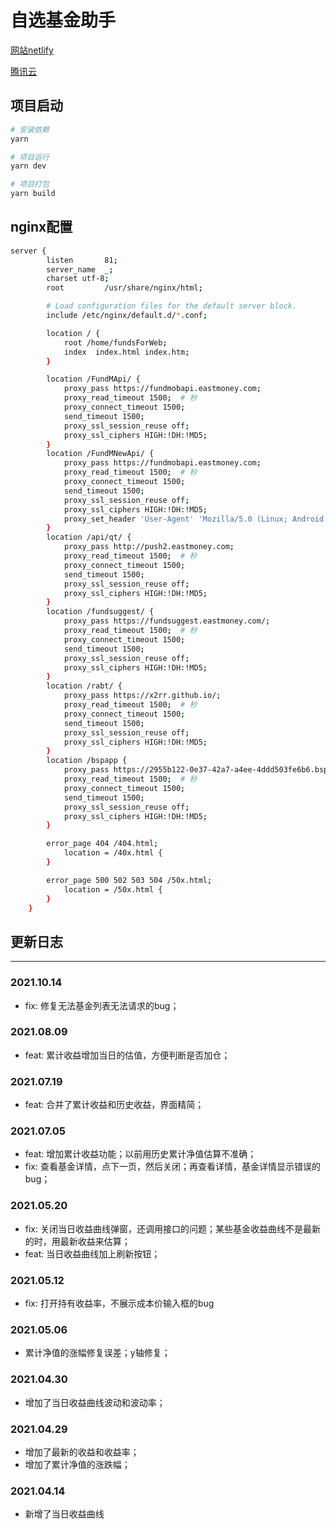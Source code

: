 # 自选基金助手

[网站netlify](https://fundsforweb.netlify.app)

[腾讯云](http://101.43.98.75:8088/)

## 项目启动
``` bash
# 安装依赖
yarn 

# 项目运行
yarn dev

# 项目打包
yarn build

```

## nginx配置
```bash
server {
        listen       81;
        server_name  _;
        charset utf-8;
        root         /usr/share/nginx/html;

        # Load configuration files for the default server block.
        include /etc/nginx/default.d/*.conf;

        location / {
            root /home/fundsForWeb;
            index  index.html index.htm;
        }

        location /FundMApi/ {
            proxy_pass https://fundmobapi.eastmoney.com;
            proxy_read_timeout 1500;  # 秒
            proxy_connect_timeout 1500;
            send_timeout 1500;
            proxy_ssl_session_reuse off;
            proxy_ssl_ciphers HIGH:!DH:!MD5;
        }
        location /FundMNewApi/ {
            proxy_pass https://fundmobapi.eastmoney.com;
            proxy_read_timeout 1500;  # 秒
            proxy_connect_timeout 1500;
            send_timeout 1500;
            proxy_ssl_session_reuse off;
            proxy_ssl_ciphers HIGH:!DH:!MD5;
            proxy_set_header 'User-Agent' 'Mozilla/5.0 (Linux; Android 6.0; Nexus 5 Build/MRA58N) AppleWebKit/537.36 (KHTML, like Gecko) Chrome/94.0.4606.71 Mobile Safari/537.36';
        }
        location /api/qt/ {
            proxy_pass http://push2.eastmoney.com;
            proxy_read_timeout 1500;  # 秒
            proxy_connect_timeout 1500;
            send_timeout 1500;
            proxy_ssl_session_reuse off;
            proxy_ssl_ciphers HIGH:!DH:!MD5;
        }
        location /fundsuggest/ {
            proxy_pass https://fundsuggest.eastmoney.com/;
            proxy_read_timeout 1500;  # 秒
            proxy_connect_timeout 1500;
            send_timeout 1500;
            proxy_ssl_session_reuse off;
            proxy_ssl_ciphers HIGH:!DH:!MD5;
        }
        location /rabt/ {
            proxy_pass https://x2rr.github.io/;
            proxy_read_timeout 1500;  # 秒
            proxy_connect_timeout 1500;
            send_timeout 1500;
            proxy_ssl_session_reuse off;
            proxy_ssl_ciphers HIGH:!DH:!MD5;
        }
        location /bspapp {
            proxy_pass https://2955b122-0e37-42a7-a4ee-4ddd503fe6b6.bspapp.com/http/user-center/;
            proxy_read_timeout 1500;  # 秒
            proxy_connect_timeout 1500;
            send_timeout 1500;
            proxy_ssl_session_reuse off;
            proxy_ssl_ciphers HIGH:!DH:!MD5;
        }

        error_page 404 /404.html;
            location = /40x.html {
        }

        error_page 500 502 503 504 /50x.html;
            location = /50x.html {
        }
    }
```

## 更新日志
---
### 2021.10.14
* fix: 修复无法基金列表无法请求的bug；
### 2021.08.09
* feat: 累计收益增加当日的估值，方便判断是否加仓；
### 2021.07.19
* feat: 合并了累计收益和历史收益，界面精简；
### 2021.07.05
* feat: 增加累计收益功能；以前用历史累计净值估算不准确；
* fix: 查看基金详情，点下一页，然后关闭；再查看详情，基金详情显示错误的bug；
### 2021.05.20
* fix: 关闭当日收益曲线弹窗，还调用接口的问题；某些基金收益曲线不是最新的时，用最新收益来估算；
* feat: 当日收益曲线加上刷新按钮；
### 2021.05.12
* fix: 打开持有收益率，不展示成本价输入框的bug
### 2021.05.06
* 累计净值的涨幅修复误差；y轴修复； 
### 2021.04.30
* 增加了当日收益曲线波动和波动率； 
### 2021.04.29  
* 增加了最新的收益和收益率；  
* 增加了累计净值的涨跌幅；  

### 2021.04.14
* 新增了当日收益曲线
